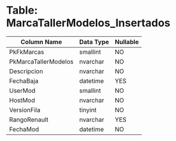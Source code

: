 # Table: MarcaTallerModelos_Insertados

| Column Name | Data Type | Nullable |
|-------------|-----------|----------|
| PkFkMarcas | smallint | NO |
| PkMarcaTallerModelos | nvarchar | NO |
| Descripcion | nvarchar | NO |
| FechaBaja | datetime | YES |
| UserMod | smallint | NO |
| HostMod | nvarchar | NO |
| VersionFila | tinyint | NO |
| RangoRenault | nvarchar | YES |
| FechaMod | datetime | NO |
